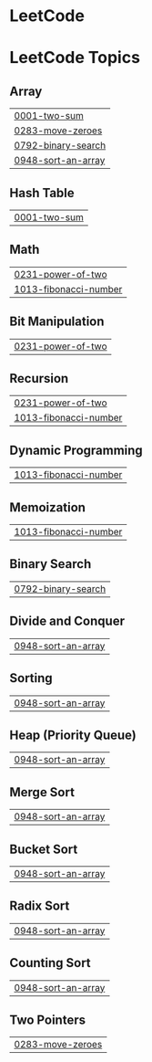 # LeetCode
<!---LeetCode Topics Start-->
# LeetCode Topics
## Array
|  |
| ------- |
| [0001-two-sum](https://github.com/ramusiripalli/LeetCode/tree/master/0001-two-sum) |
| [0283-move-zeroes](https://github.com/ramusiripalli/LeetCode/tree/master/0283-move-zeroes) |
| [0792-binary-search](https://github.com/ramusiripalli/LeetCode/tree/master/0792-binary-search) |
| [0948-sort-an-array](https://github.com/ramusiripalli/LeetCode/tree/master/0948-sort-an-array) |
## Hash Table
|  |
| ------- |
| [0001-two-sum](https://github.com/ramusiripalli/LeetCode/tree/master/0001-two-sum) |
## Math
|  |
| ------- |
| [0231-power-of-two](https://github.com/ramusiripalli/LeetCode/tree/master/0231-power-of-two) |
| [1013-fibonacci-number](https://github.com/ramusiripalli/LeetCode/tree/master/1013-fibonacci-number) |
## Bit Manipulation
|  |
| ------- |
| [0231-power-of-two](https://github.com/ramusiripalli/LeetCode/tree/master/0231-power-of-two) |
## Recursion
|  |
| ------- |
| [0231-power-of-two](https://github.com/ramusiripalli/LeetCode/tree/master/0231-power-of-two) |
| [1013-fibonacci-number](https://github.com/ramusiripalli/LeetCode/tree/master/1013-fibonacci-number) |
## Dynamic Programming
|  |
| ------- |
| [1013-fibonacci-number](https://github.com/ramusiripalli/LeetCode/tree/master/1013-fibonacci-number) |
## Memoization
|  |
| ------- |
| [1013-fibonacci-number](https://github.com/ramusiripalli/LeetCode/tree/master/1013-fibonacci-number) |
## Binary Search
|  |
| ------- |
| [0792-binary-search](https://github.com/ramusiripalli/LeetCode/tree/master/0792-binary-search) |
## Divide and Conquer
|  |
| ------- |
| [0948-sort-an-array](https://github.com/ramusiripalli/LeetCode/tree/master/0948-sort-an-array) |
## Sorting
|  |
| ------- |
| [0948-sort-an-array](https://github.com/ramusiripalli/LeetCode/tree/master/0948-sort-an-array) |
## Heap (Priority Queue)
|  |
| ------- |
| [0948-sort-an-array](https://github.com/ramusiripalli/LeetCode/tree/master/0948-sort-an-array) |
## Merge Sort
|  |
| ------- |
| [0948-sort-an-array](https://github.com/ramusiripalli/LeetCode/tree/master/0948-sort-an-array) |
## Bucket Sort
|  |
| ------- |
| [0948-sort-an-array](https://github.com/ramusiripalli/LeetCode/tree/master/0948-sort-an-array) |
## Radix Sort
|  |
| ------- |
| [0948-sort-an-array](https://github.com/ramusiripalli/LeetCode/tree/master/0948-sort-an-array) |
## Counting Sort
|  |
| ------- |
| [0948-sort-an-array](https://github.com/ramusiripalli/LeetCode/tree/master/0948-sort-an-array) |
## Two Pointers
|  |
| ------- |
| [0283-move-zeroes](https://github.com/ramusiripalli/LeetCode/tree/master/0283-move-zeroes) |
<!---LeetCode Topics End-->